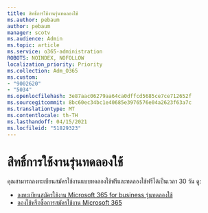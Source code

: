```yaml
---
title: สิทธิ์การใช้งานรุ่นทดลองใช้
ms.author: pebaum
author: pebaum
manager: scotv
ms.audience: Admin
ms.topic: article
ms.service: o365-administration
ROBOTS: NOINDEX, NOFOLLOW
localization_priority: Priority
ms.collection: Adm_O365
ms.custom:
- "9002620"
- "5034"
ms.openlocfilehash: 3e87aac06279aa64ca0dffcd5685ce7ce712652f
ms.sourcegitcommit: 8bc60ec34bc1e40685e3976576e04a2623f63a7c
ms.translationtype: MT
ms.contentlocale: th-TH
ms.lasthandoff: 04/15/2021
ms.locfileid: "51829323"
---
```

# <a name="trial-license"></a>สิทธิ์การใช้งานรุ่นทดลองใช้

คุณสามารถลงทะเบียนสมัครใช้งานแบบทดลองใช้ฟรีและทดลองใช้ฟรีได้เป็นเวลา 30 วัน ดู:

- [ลงทะเบียนสมัครใช้งาน Microsoft 365 for business รุ่นทดลองใช้](https://docs.microsoft.com/microsoft-365/commerce/sign-up-for-office-365-trial?view=o365-worldwide)
- [ลองใช้หรือซื้อการสมัครใช้งาน Microsoft 365](https://docs.microsoft.com/microsoft-365/commerce/try-or-buy-microsoft-365?view=o365-worldwide)
